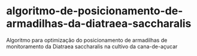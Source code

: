 # algoritmo-de-posicionamento-de-armadilhas-da-diatraea-saccharalis
Algoritmo para optimização do posicionamento de armadilhas de monitoramento da Diatraea saccharalis na cultivo da cana-de-açucar
